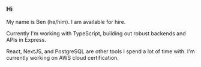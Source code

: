 ### Hi 

My name is Ben (he/him). I am available for hire.

Currently I'm working with TypeScript, building out robust backends and APIs in Express.

React, NextJS, and PostgreSQL are other tools I spend a lot of time with. I'm currently working on AWS cloud certification. 
